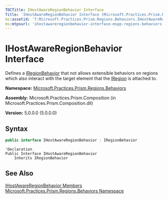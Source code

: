 ```yaml
---
TOCTitle: IHostAwareRegionBehavior Interface
Title: 'IHostAwareRegionBehavior Interface (Microsoft.Practices.Prism.Regions.Behaviors)'
ms:assetid: 'T:Microsoft.Practices.Prism.Regions.Behaviors.IHostAwareRegionBehavior'
ms:mtpsurl: 'ihostawareregionbehavior-interface-mspp-regions-behaviors.md'
---
```


# IHostAwareRegionBehavior Interface

Defines a [IRegionBehavior](/patterns-practices/reference/iregionbehavior-interface-mspp-regions) that not allows extensible behaviors on regions which also interact with the target element that the [IRegion](/patterns-practices/reference/iregion-interface-mspp-regions) is attached to.

**Namespace:** [Microsoft.Practices.Prism.Regions.Behaviors](/patterns-practices/reference/mspp-regions-behaviors-namespace)

**Assembly:** Microsoft.Practices.Prism.Composition (in Microsoft.Practices.Prism.Composition.dll)

**Version:** 5.0.0.0 (5.0.0.0)

## Syntax

```C#
public interface IHostAwareRegionBehavior : IRegionBehavior
```

```VB
'Declaration
Public Interface IHostAwareRegionBehavior
	Inherits IRegionBehavior
```

## See Also

[IHostAwareRegionBehavior Members](/patterns-practices/reference/ihostawareregionbehavior-members-mspp-regions-behaviors)<br/>
[Microsoft.Practices.Prism.Regions.Behaviors Namespace](/patterns-practices/reference/mspp-regions-behaviors-namespace)<br/>